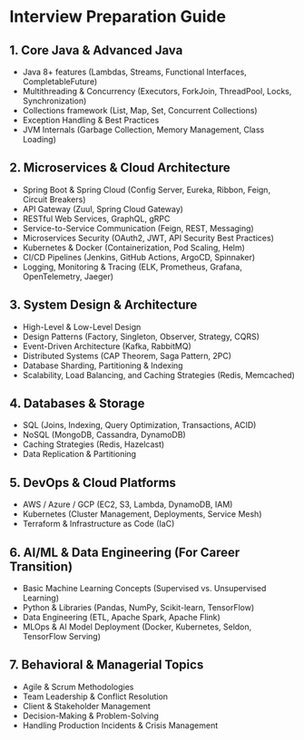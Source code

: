 # Interview Preparation Guide

## 1. Core Java & Advanced Java
- Java 8+ features (Lambdas, Streams, Functional Interfaces, CompletableFuture)
- Multithreading & Concurrency (Executors, ForkJoin, ThreadPool, Locks, Synchronization)
- Collections framework (List, Map, Set, Concurrent Collections)
- Exception Handling & Best Practices
- JVM Internals (Garbage Collection, Memory Management, Class Loading)

## 2. Microservices & Cloud Architecture
- Spring Boot & Spring Cloud (Config Server, Eureka, Ribbon, Feign, Circuit Breakers)
- API Gateway (Zuul, Spring Cloud Gateway)
- RESTful Web Services, GraphQL, gRPC
- Service-to-Service Communication (Feign, REST, Messaging)
- Microservices Security (OAuth2, JWT, API Security Best Practices)
- Kubernetes & Docker (Containerization, Pod Scaling, Helm)
- CI/CD Pipelines (Jenkins, GitHub Actions, ArgoCD, Spinnaker)
- Logging, Monitoring & Tracing (ELK, Prometheus, Grafana, OpenTelemetry, Jaeger)

## 3. System Design & Architecture
- High-Level & Low-Level Design
- Design Patterns (Factory, Singleton, Observer, Strategy, CQRS)
- Event-Driven Architecture (Kafka, RabbitMQ)
- Distributed Systems (CAP Theorem, Saga Pattern, 2PC)
- Database Sharding, Partitioning & Indexing
- Scalability, Load Balancing, and Caching Strategies (Redis, Memcached)

## 4. Databases & Storage
- SQL (Joins, Indexing, Query Optimization, Transactions, ACID)
- NoSQL (MongoDB, Cassandra, DynamoDB)
- Caching Strategies (Redis, Hazelcast)
- Data Replication & Partitioning

## 5. DevOps & Cloud Platforms
- AWS / Azure / GCP (EC2, S3, Lambda, DynamoDB, IAM)
- Kubernetes (Cluster Management, Deployments, Service Mesh)
- Terraform & Infrastructure as Code (IaC)

## 6. AI/ML & Data Engineering (For Career Transition)
- Basic Machine Learning Concepts (Supervised vs. Unsupervised Learning)
- Python & Libraries (Pandas, NumPy, Scikit-learn, TensorFlow)
- Data Engineering (ETL, Apache Spark, Apache Flink)
- MLOps & AI Model Deployment (Docker, Kubernetes, Seldon, TensorFlow Serving)

## 7. Behavioral & Managerial Topics
- Agile & Scrum Methodologies
- Team Leadership & Conflict Resolution
- Client & Stakeholder Management
- Decision-Making & Problem-Solving
- Handling Production Incidents & Crisis Management






